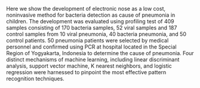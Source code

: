 Here we show the development of electronic nose as a low cost, noninvasive method for bacteria detection as cause of pneumonia in children. The development was evaluated using profiling test of 409 samples consisting of 170 bacteria samples, 52 viral samples and 187 control samples from 10 viral pneumonia, 40 bacteria pneumonia, and 50 control patients. 50 pneumonia patients were selected by medical personnel and confirmed using PCR at hospital located in the Special Region of Yogyakarta, Indonesia to determine the cause of pneumonia. Four distinct mechanisms of machine learning, including linear discriminant analysis, support vector machine, K nearest neighbors, and logistic regression were harnessed to pinpoint the most effective pattern recognition techniques.
